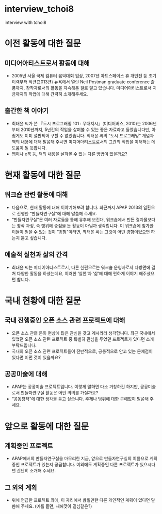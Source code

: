 interview_tchoi8
================

interview with tchoi8


# 이전 활동에 대한 질문

## 미디어아티스트로서 활동에 대해
* 2005년 서울 국제 컴퓨터 음악대회 입상, 2007년 아트스페이스 휴 개인전 등 초기 이력부터 작년(2013년) 뉴욕에서 열린 Neil Postman graduate conference 출품까지, 창작자로서의 활동을 지속해온 걸로 알고 있습니다. 미디어아티스트로서 지금까지의 작업에 대해 간략히 소개해주세요.

## 출간한 책 이야기
* 최태윤 씨가 쓴 『도시 프로그래밍 101 : 무대지시』(미디어버스, 2010)는 2006년부터 2010년까지, 5년간의 작업을 살펴볼 수 있는 좋은 자료라고 들었습니다만, 아쉽게도 이미 절판되어 구할 수 없었습니다. 최태윤 씨의 “도시 프로그래밍" 개념과 책의 내용에 대해 말씀해 주시면 미디어아티스트로서의 그간의 작업을 이해하는 데 도움이 될 듯합니다.
* 웹이나 e북 등, 책의 내용을 살펴볼 수 있는 다른 방법이 있을까요?

# 현재 활동에 대한 질문

## 워크숍 관련 활동에 대해
* 다음으로, 현재 활동에 대해 이야기해보려 합니다. 최근까지 APAP 2013의 일환으로  진행한 “만들자연구실"에 대해 말씀해 주세요.
* “만들자연구실"은 여러 자료들을 통해 유추해 보건대, 워크숍에서 만든 결과물보다는 창작 과정, 즉 행위에 중점을 둔 활동이 아닐까 생각합니다. 이 워크숍에 참가한 이들이 얻을 수 있는 것이 “경험"이라면, 최태윤 씨는 그것이 어떤 경험이었으면 하는지 듣고 싶습니다.

## 예술적 실천과 삶의 간격
* 최태윤 씨는 미디어아티스트로서, 다른 한편으로는 워크숍 운영자로서 다방면에 걸쳐 다양한 활동을 하셨는데요, 이러한  ‘실천'과 ‘삶’에 대해 편하게 이야기 해주셨으면 합니다. 

# 국내 현황에 대한 질문
## 국내 진행중인 오픈 소스 관련 프로젝트에 대해
* 오픈 소스 관련 문화 현상에 많은 관심을 갖고 계시리라 생각합니다. 최근 국내에서 있었던 오픈 소스 관련 프로젝트 중 특별히 관심을 두었던 프로젝트가 있다면 소개 부탁드립니다.
* 국내의 오픈 소스 관련 프로젝트들이 전반적으로, 공통적으로 안고 있는 문제점이 있다면 어떤 것이 있을까요?

## 공공미술에 대해
* APAP는 공공미술 프로젝트입니다. 이렇게 말하면 다소 거창하긴 하지만, 공공미술로서 만들자연구실 활동은 어떤 의의를 가질까요?
* “공동창작”에 대한 생각을 듣고 싶습니다. 주제나 범위에 대한 구애없이 말씀해 주세요.

# 앞으로 활동에 대한 질문

## 계획중인 프로젝트
* APAP에서의 만들자연구실을 마무리한 지금, 앞으로 만들자연구실의 이름으로 계획중인 프로젝트가 있는지 궁급합니다. 이외에도 계획중인 다른 프로젝트가 있으시다면 간단히 소개해 주세요.

## 그 외의 계획
* 위에 언급한 프로젝트 외에, 이 자리에서 밝힐만한 다른 개인적인 계획이 있다면 말씀해 주세요. (예를 들면, 새해맞이 결심같은?)
